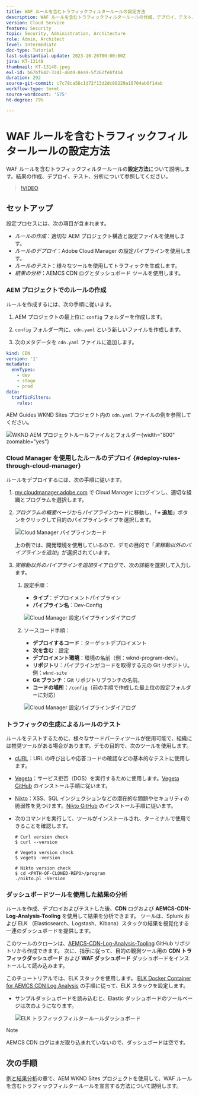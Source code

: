```yaml
---
title: WAF ルールを含むトラフィックフィルタールールの設定方法
description: WAF ルールを含むトラフィックフィルタールールの作成、デプロイ、テスト、結果の分析を設定する方法について説明します。
version: Cloud Service
feature: Security
topic: Security, Administration, Architecture
role: Admin, Architect
level: Intermediate
doc-type: Tutorial
last-substantial-update: 2023-10-26T00:00:00Z
jira: KT-13148
thumbnail: KT-13148.jpeg
exl-id: b67bf642-3341-48d0-8ea9-5f262febf414
duration: 292
source-git-commit: c7c78ca56c1d72f13d2dc80229a10704ab0f14ab
workflow-type: tm+mt
source-wordcount: '575'
ht-degree: 79%

---
```


# WAF ルールを含むトラフィックフィルタールールの設定方法

WAF ルールを含むトラフィックフィルタールールの&#x200B;**設定方法**&#x200B;について説明します。結果の作成、デプロイ、テスト、分析について参照してください。

>[!VIDEO](https://video.tv.adobe.com/v/3425407?quality=12&learn=on)

## セットアップ

設定プロセスには、次の項目が含まれます。

- _ルールの作成_：適切な AEM プロジェクト構造と設定ファイルを使用します。
- _ルールのデプロイ_：Adobe Cloud Manager の設定パイプラインを使用します。
- _ルールのテスト_：様々なツールを使用してトラフィックを生成します。
- _結果の分析_：AEMCS CDN ログとダッシュボード ツールを使用します。

### AEM プロジェクトでのルールの作成

ルールを作成するには、次の手順に従います。

1. AEM プロジェクトの最上位に `config` フォルダーを作成します。

1. `config` フォルダー内に、`cdn.yaml` という新しいファイルを作成します。

1. 次のメタデータを `cdn.yaml` ファイルに追加します。

```yaml
kind: CDN
version: '1'
metadata:
  envTypes:
    - dev
    - stage
    - prod
data:
  trafficFilters:
    rules:
```

AEM Guides WKND Sites プロジェクト内の `cdn.yaml` ファイルの例を参照してください。

![WKND AEM プロジェクトルールファイルとフォルダー](./assets/wknd-rules-file-and-folder.png){width="800" zoomable="yes"}

### Cloud Manager を使用したルールのデプロイ {#deploy-rules-through-cloud-manager}

ルールをデプロイするには、次の手順に従います。

1. [my.cloudmanager.adobe.com](https://my.cloudmanager.adobe.com/) で Cloud Manager にログインし、適切な組織とプログラムを選択します。

1. _プログラムの概要_&#x200B;ページから&#x200B;_パイプライン_&#x200B;カードに移動し、「**+ 追加**」ボタンをクリックして目的のパイプラインタイプを選択します。

   ![Cloud Manager パイプラインカード](./assets/cloud-manager-pipelines-card.png)

   上の例では、開発環境を使用しているので、デモの目的で「_実稼動以外のパイプラインを追加_」が選択されています。

1. _実稼動以外のパイプラインを追加_&#x200B;ダイアログで、次の詳細を選択して入力します。

   1. 設定手順：

      - **タイプ**：デプロイメントパイプライン
      - **パイプライン名**：Dev-Config

      ![Cloud Manager 設定パイプラインダイアログ](./assets/cloud-manager-config-pipeline-step1-dialog.png)

   2. ソースコード手順：

      - **デプロイするコード**：ターゲットデプロイメント
      - **次を含む**：設定
      - **デプロイメント環境**：環境の名前（例：wknd-program-dev）。
      - **リポジトリ**：パイプラインがコードを取得する元の Git リポジトリ。例：`wknd-site`
      - **Git ブランチ**：Git リポジトリブランチの名前。
      - **コードの場所**：`/config`（前の手順で作成した最上位の設定フォルダーに対応）

      ![Cloud Manager 設定パイプラインダイアログ](./assets/cloud-manager-config-pipeline-step2-dialog.png)

### トラフィックの生成によるルールのテスト

ルールをテストするために、様々なサードパーティツールが使用可能で、組織には推奨ツールがある場合があります。デモの目的で、次のツールを使用します。

- [cURL](https://curl.se/)：URL の呼び出しや応答コードの確認などの基本的なテストに使用します。

- [Vegeta](https://github.com/tsenart/vegeta)：サービス拒否（DOS）を実行するために使用します。[Vegeta GitHub](https://github.com/tsenart/vegeta#install) のインストール手順に従います。

- [Nikto](https://github.com/sullo/nikto/wiki)：XSS、SQL インジェクションなどの潜在的な問題やセキュリティの脆弱性を見つけます。[Nikto GitHub](https://github.com/sullo/nikto) のインストール手順に従います。

- 次のコマンドを実行して、ツールがインストールされ、ターミナルで使用できることを確認します。

  ```shell
  # Curl version check
  $ curl --version
  
  # Vegeta version check
  $ vegeta -version
  
  # Nikto version check
  $ cd <PATH-OF-CLONED-REPO>/program
  ./nikto.pl -Version
  ```

### ダッシュボードツールを使用した結果の分析

ルールを作成、デプロイおよびテストした後、**CDN** ログおよび **AEMCS-CDN-Log-Analysis-Tooling** を使用して結果を分析できます。 ツールは、Splunk および ELK （Elasticsearch、Logstash、Kibana）スタックの結果を視覚化する一連のダッシュボードを提供します。

このツールのクローンは、[AEMCS-CDN-Log-Analysis-Tooling](https://github.com/adobe/AEMCS-CDN-Log-Analysis-Tooling) GitHub リポジトリから作成できます。 次に、指示に従って、目的の観測ツール用の **CDN トラフィックダッシュボード** および **WAF ダッシュボード** ダッシュボードをインストールして読み込みます。

このチュートリアルでは、ELK スタックを使用します。 [ELK Docker Container for AEMCS CDN Log Analysis](https://github.com/adobe/AEMCS-CDN-Log-Analysis-Tooling/blob/main/ELK/README.md) の手順に従って、ELK スタックを設定します。

- サンプルダッシュボードを読み込むと、Elastic ダッシュボードのツールページは次のようになります。

  ![ELK トラフィックフィルタールールダッシュボード](./assets/elk-dashboard.png)

>[!NOTE]
>
>    AEMCS CDN ログはまだ取り込まれていないので、ダッシュボードは空です。


## 次の手順

[例と結果分析](./examples-and-analysis.md)の章で、AEM WKND Sites プロジェクトを使用して、WAF ルールを含むトラフィックフィルタールールを宣言する方法について説明します。
